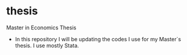 # thesis
Master in Economics Thesis

- In this repository I will be updating the codes I use for my Master`s thesis. I use mostly Stata.
